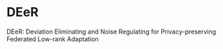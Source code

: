 # DEeR
DEeR: Deviation Eliminating and Noise Regulating for Privacy-preserving Federated Low-rank Adaptation
